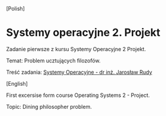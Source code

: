 \[Polish\]
# Systemy operacyjne 2. Projekt

Zadanie pierwsze z kursu Systemy Operacyjne 2 Projekt.

Temat: Problem ucztujących filozofów.

Treść zadania: [Systemy Operacyjne - dr inż. Jarosław Rudy](http://jaroslaw.rudy.staff.iiar.pwr.wroc.pl/so2p.php)


\[English\]

First excersise form course Operating Systems 2 - Project.

Topic: Dining philosopher problem.
